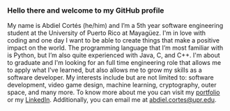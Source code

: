 ### Hello there and welcome to my GitHub profile

My name is Abdiel Cortés (he/him) and I’m a 5th year software engineering student at the University of Puerto Rico at Mayagüez. I'm in love with coding and one day I want to be able to create things that make a positive impact on the world. The programming language that I’m most familiar with is Python, but I’m also quite experienced with Java, C, and C++. 
I'm about to graduate and I'm looking for an full time engineering role that allows me to apply what I've learned, but also allows me to grow my skills as a software developer. My interests include but are not limited to: software development, video game design, machine learning, cryptography, outer space, and many more.
To know more about me you can visit my [portfolio](https://abdielcortes.wixsite.com/portfolio) or my [LinkedIn](https://www.linkedin.com/in/abdiel-cortes/). Additionally, you can email me at abdiel.cortes@upr.edu. 
